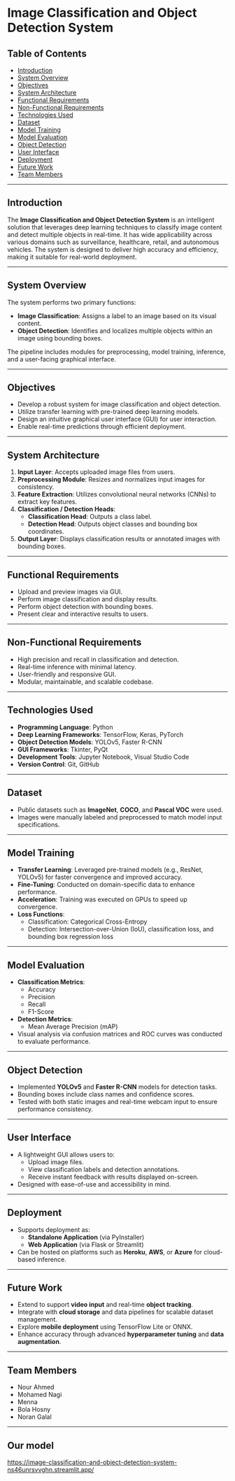 # Image Classification and Object Detection System

## Table of Contents
- [Introduction](#introduction)
- [System Overview](#system-overview)
- [Objectives](#objectives)
- [System Architecture](#system-architecture)
- [Functional Requirements](#functional-requirements)
- [Non-Functional Requirements](#non-functional-requirements)
- [Technologies Used](#technologies-used)
- [Dataset](#dataset)
- [Model Training](#model-training)
- [Model Evaluation](#model-evaluation)
- [Object Detection](#object-detection)
- [User Interface](#user-interface)
- [Deployment](#deployment)
- [Future Work](#future-work)
- [Team Members](#team-members)

---

## Introduction

The **Image Classification and Object Detection System** is an intelligent solution that leverages deep learning techniques to classify image content and detect multiple objects in real-time. It has wide applicability across various domains such as surveillance, healthcare, retail, and autonomous vehicles. The system is designed to deliver high accuracy and efficiency, making it suitable for real-world deployment.

---

## System Overview

The system performs two primary functions:

- **Image Classification**: Assigns a label to an image based on its visual content.
- **Object Detection**: Identifies and localizes multiple objects within an image using bounding boxes.

The pipeline includes modules for preprocessing, model training, inference, and a user-facing graphical interface.

---

## Objectives

- Develop a robust system for image classification and object detection.
- Utilize transfer learning with pre-trained deep learning models.
- Design an intuitive graphical user interface (GUI) for user interaction.
- Enable real-time predictions through efficient deployment.

---

## System Architecture

1. **Input Layer**: Accepts uploaded image files from users.
2. **Preprocessing Module**: Resizes and normalizes input images for consistency.
3. **Feature Extraction**: Utilizes convolutional neural networks (CNNs) to extract key features.
4. **Classification / Detection Heads**:
   - **Classification Head**: Outputs a class label.
   - **Detection Head**: Outputs object classes and bounding box coordinates.
5. **Output Layer**: Displays classification results or annotated images with bounding boxes.

---

## Functional Requirements

- Upload and preview images via GUI.
- Perform image classification and display results.
- Perform object detection with bounding boxes.
- Present clear and interactive results to users.

---

## Non-Functional Requirements

- High precision and recall in classification and detection.
- Real-time inference with minimal latency.
- User-friendly and responsive GUI.
- Modular, maintainable, and scalable codebase.

---

## Technologies Used

- **Programming Language**: Python
- **Deep Learning Frameworks**: TensorFlow, Keras, PyTorch
- **Object Detection Models**: YOLOv5, Faster R-CNN
- **GUI Frameworks**: Tkinter, PyQt
- **Development Tools**: Jupyter Notebook, Visual Studio Code
- **Version Control**: Git, GitHub

---

## Dataset

- Public datasets such as **ImageNet**, **COCO**, and **Pascal VOC** were used.
- Images were manually labeled and preprocessed to match model input specifications.

---

## Model Training

- **Transfer Learning**: Leveraged pre-trained models (e.g., ResNet, YOLOv5) for faster convergence and improved accuracy.
- **Fine-Tuning**: Conducted on domain-specific data to enhance performance.
- **Acceleration**: Training was executed on GPUs to speed up convergence.
- **Loss Functions**:
  - Classification: Categorical Cross-Entropy
  - Detection: Intersection-over-Union (IoU), classification loss, and bounding box regression loss

---

## Model Evaluation

- **Classification Metrics**:
  - Accuracy
  - Precision
  - Recall
  - F1-Score
- **Detection Metrics**:
  - Mean Average Precision (mAP)
- Visual analysis via confusion matrices and ROC curves was conducted to evaluate performance.

---

## Object Detection

- Implemented **YOLOv5** and **Faster R-CNN** models for detection tasks.
- Bounding boxes include class names and confidence scores.
- Tested with both static images and real-time webcam input to ensure performance consistency.

---

## User Interface

- A lightweight GUI allows users to:
  - Upload image files.
  - View classification labels and detection annotations.
  - Receive instant feedback with results displayed on-screen.
- Designed with ease-of-use and accessibility in mind.

---

## Deployment

- Supports deployment as:
  - **Standalone Application** (via PyInstaller)
  - **Web Application** (via Flask or Streamlit)
- Can be hosted on platforms such as **Heroku**, **AWS**, or **Azure** for cloud-based inference.

---

## Future Work

- Extend to support **video input** and real-time **object tracking**.
- Integrate with **cloud storage** and data pipelines for scalable dataset management.
- Explore **mobile deployment** using TensorFlow Lite or ONNX.
- Enhance accuracy through advanced **hyperparameter tuning** and **data augmentation**.

---

## Team Members

- Nour Ahmed  
- Mohamed Nagi  
- Menna  
- Bola Hosny  
- Noran Galal  

---
## Our model 
https://image-classification-and-object-detection-system-ns46unrsvvghn.streamlit.app/
